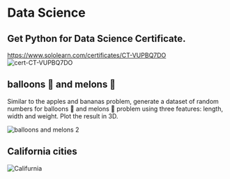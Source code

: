 # Data Science

## Get Python for Data Science Certificate.

https://www.sololearn.com/certificates/CT-VUPBQ7DO
![cert-CT-VUPBQ7DO](https://github.com/MSaberian/PyLearnMachineLearning/assets/43343453/8578a533-d8ce-4b70-8dd6-cb22c7548ef5)

## balloons 🎈 and melons 🍈

Similar to the apples and bananas problem, generate a dataset of random numbers for balloons 🎈 and melons 🍈 problem using three features: length, width and weight. Plot the result in 3D.

![balloons and melons 2](https://github.com/MSaberian/PyLearnMachineLearning/assets/43343453/fa830716-bcb9-4644-8688-b93922a0f24b)

## California cities

![Califurnia](https://github.com/MSaberian/PyLearnMachineLearning/assets/43343453/881fc91d-bc7e-4617-9912-0be74f14690e)
